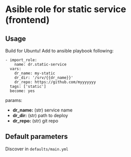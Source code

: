 # Asible role for static service (frontend)

## Usage

Build for Ubuntu!
Add to ansible playbook following:

    - import_role:
        name: dr.static-service
      vars:
        dr_name: my-static
        dr_dir: '/srv/{{dr_name}}'
        dr_repo: https://github.com/myyyyyyy
      tags: ['static']
      become: yes

params:

- **dr_name:** (str) service name
- **dr_dir:** (str) path to deploy
- **dr_repo:** (str) git repo

## Default parameters

Discover in `defaults/main.yml`
